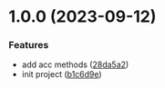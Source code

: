 # 1.0.0 (2023-09-12)


### Features

* add acc methods ([28da5a2](https://github.com/EsunR/semantic-release-demo/commit/28da5a2791b87b379b7c74295f3817556594b04b))
* init project ([b1c6d9e](https://github.com/EsunR/semantic-release-demo/commit/b1c6d9e994963389e4f413b3a9984fbcee3ceccf))
